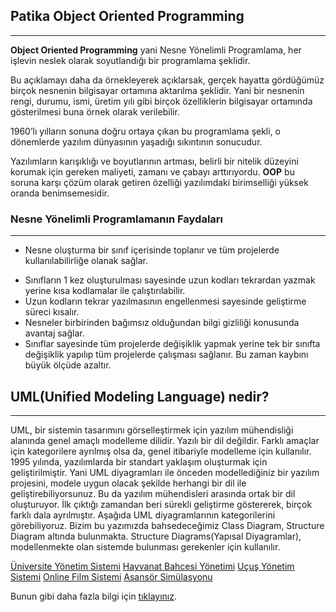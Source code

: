 ## Patika Object Oriented Programming

________________

**Object Oriented Programming** yani Nesne Yönelimli Programlama, her işlevin neslek olarak soyutlandığı bir programlama şeklidir.

Bu açıklamayı daha da örnekleyerek açıklarsak, gerçek hayatta gördüğümüz birçok nesnenin bilgisayar ortamına aktarılma şeklidir. Yani bir nesnenin rengi, durumu, ismi, üretim yılı gibi birçok özelliklerin bilgisayar ortamında gösterilmesi buna örnek olarak verilebilir.

1960’lı yılların sonuna doğru ortaya çıkan bu programlama şekli, o dönemlerde yazılım dünyasının yaşadığı sıkıntının sonucudur.

Yazılımların karışıklığı ve boyutlarının artması, belirli bir nitelik düzeyini korumak için gereken maliyeti, zamanı ve çabayı arttırıyordu. **OOP** bu soruna karşı çözüm olarak getiren özelliği yazılımdaki birimselliği yüksek oranda benimsemesidir.

### Nesne Yönelimli Programlamanın Faydaları

_______________________________

* Nesne oluşturma bir sınıf içerisinde toplanır ve tüm projelerde kullanılabilirliğe olanak sağlar.

- Sınıfların 1 kez oluşturulması sayesinde uzun kodları tekrardan yazmak yerine kısa kodlamalar ile çalıştırılabilir.
- Uzun kodların tekrar yazılmasının engellenmesi sayesinde geliştirme süreci kısalır.
- Nesneler birbirinden bağımsız olduğundan bilgi gizliliği konusunda avantaj sağlar.
- Sınıflar sayesinde tüm projelerde değişiklik yapmak yerine tek bir sınıfta değişiklik yapılıp tüm projelerde çalışması sağlanır. Bu zaman kaybını büyük ölçüde azaltır.

## UML(Unified Modeling Language) nedir?

___________

UML, bir sistemin tasarımını görselleştirmek için yazılım mühendisliği alanında genel amaçlı modelleme dilidir. Yazılı bir dil değildir. Farklı amaçlar için kategorilere ayrılmış olsa da, genel itibariyle modelleme için kullanılır. 1995 yılında, yazılımlarda bir standart yaklaşım oluşturmak için geliştirilmiştir. Yani UML diyagramları ile önceden modellediğiniz bir yazılım projesini, modele uygun olacak şekilde herhangi bir dil ile geliştirebiliyorsunuz. Bu da yazılım mühendisleri arasında ortak bir dil oluşturuyor. İlk çıktığı zamandan beri sürekli geliştirme göstererek, birçok farklı dala ayrılmıştır. Aşağıda UML diyagramlarının kategorilerini görebiliyoruz. Bizim bu yazımızda bahsedeceğimiz Class Diagram, Structure Diagram altında bulunmakta. Structure Diagrams(Yapısal Diyagramlar), modellenmekte olan sistemde bulunması gerekenler için kullanılır.

[Üniversite Yönetim Sistemi](https://github.com/furkanyesilyurt/patika-UML-diagrams/tree/main/Üniversite%20Yönetim%20Ssistemi)
[Hayvanat Bahcesi Yönetimi](https://github.com/furkanyesilyurt/patika-UML-diagrams/tree/main/Hayvanat%20Bahcesi%20Yonetimi)
[Uçuş Yönetim Sistemi](https://github.com/furkanyesilyurt/patika-UML-diagrams/tree/main/Uçuş%20Yönetim%20Sistemi)
[Online Film Sistemi](https://github.com/furkanyesilyurt/patika-UML-diagrams/tree/main/Online%20Film%20Sistemi)
[Asansör Simülasyonu](https://github.com/furkanyesilyurt/patika-UML-diagrams/tree/main/Asansör%20Simülasyonu)


Bunun gibi daha fazla bilgi için [tıklayınız](https://f-yesilyurt.medium.com/).
